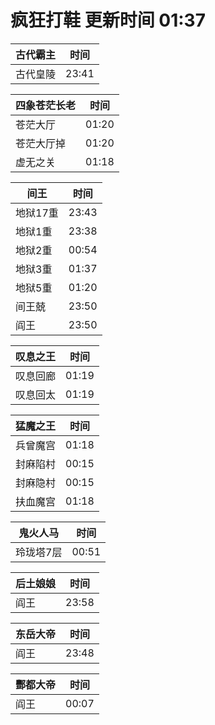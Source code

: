 # 疯狂打鞋 更新时间 01:37

| 古代霸主   | 时间    |
|--------|-------|
| 古代皇陵 | 23:41 |

| 四象苍茫长老   | 时间    |
|--------|-------|
| 苍茫大厅 | 01:20 |
| 苍茫大厅掉 | 01:20 |
| 虚无之关 | 01:18 |

| 间王   | 时间    |
|--------|-------|
| 地狱17重 | 23:43 |
| 地狱1重 | 23:38 |
| 地狱2重 | 00:54 |
| 地狱3重 | 01:37 |
| 地狱5重 | 01:20 |
| 间王兢 | 23:50 |
| 阎王 | 23:50 |

| 叹息之王   | 时间    |
|--------|-------|
| 叹息回廊 | 01:19 |
| 叹息回太 | 01:19 |

| 猛魔之王   | 时间    |
|--------|-------|
| 兵曾魔宫 | 01:18 |
| 封麻陷村 | 00:15 |
| 封麻隐村 | 00:15 |
| 扶血魔宫 | 01:18 |

| 鬼火人马   | 时间    |
|--------|-------|
| 玲珑塔7层 | 00:51 |

| 后土娘娘   | 时间    |
|--------|-------|
| 阎王 | 23:58 |

| 东岳大帝   | 时间    |
|--------|-------|
| 阎王 | 23:48 |

| 酆都大帝   | 时间    |
|--------|-------|
| 阎王 | 00:07 |